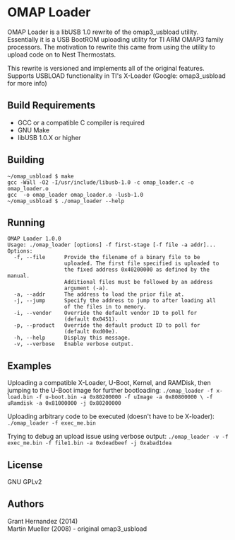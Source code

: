 OMAP Loader
===========
OMAP Loader is a libUSB 1.0 rewrite of the omap3\_usbload utility.
Essentially it is a USB BootROM uploading utility for TI ARM OMAP3 family processors. 
The motivation to rewrite this came from using the utility to upload code
on to Nest Thermostats.

This rewrite is versioned and implements all of the original features.
Supports USBLOAD functionality in TI's X-Loader (Google: omap3\_usbload for more info)

Build Requirements
-------
* GCC or a compatible C compiler is required
* GNU Make
* libUSB 1.0.X or higher

Building
-------
```
~/omap_usbload $ make
gcc -Wall -O2 -I/usr/include/libusb-1.0 -c omap_loader.c -o omap_loader.o
gcc  -o omap_loader omap_loader.o -lusb-1.0
~/omap_usbload $ ./omap_loader --help
```
    
Running
-------
```
OMAP Loader 1.0.0
Usage: ./omap_loader [options] -f first-stage [-f file -a addr]...
Options:
  -f, --file      Provide the filename of a binary file to be
                  uploaded. The first file specified is uploaded to
                  the fixed address 0x40200000 as defined by the manual.
                  Additional files must be followed by an address
                  argument (-a).
  -a, --addr      The address to load the prior file at.
  -j, --jump      Specify the address to jump to after loading all
                  of the files in to memory.
  -i, --vendor    Override the default vendor ID to poll for
                  (default 0x0451).
  -p, --product   Override the default product ID to poll for
                  (default 0xd00e).
  -h, --help      Display this message.
  -v, --verbose   Enable verbose output.
```

Examples
--------
Uploading a compatible X-Loader, U-Boot, Kernel, and RAMDisk, then jumping
to the U-Boot image for further bootloading:
`./omap_loader -f x-load.bin -f u-boot.bin -a 0x80200000 -f uImage -a 0x80800000 \
   -f uRamdisk -a 0x81000000 -j 0x80200000`
   
Uploading arbitrary code to be executed (doesn't have to be X-loader):
`./omap_loader -f exec_me.bin`

Trying to debug an upload issue using verbose output:
`./omap_loader -v -f exec_me.bin -f file1.bin -a 0xdeadbeef -j 0xabad1dea`

License
-------
GNU GPLv2

Authors
-------
Grant Hernandez (2014) <br/>
Martin Mueller (2008) - original omap3\_usbload
